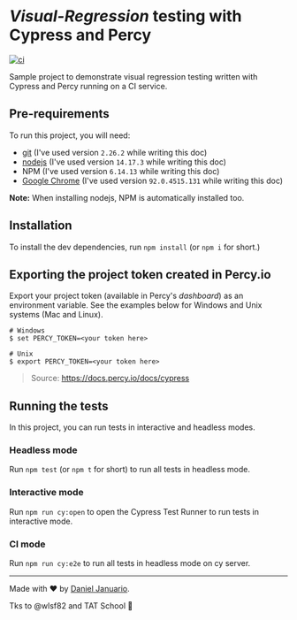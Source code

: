 # _Visual-Regression_ testing with **Cypress** and **Percy**

[![ci](https://github.com/januariod/cypress-percy/actions/workflows/ci.yml/badge.svg?branch=main)](https://github.com/januariod/cypress-percy/actions/workflows/ci.yml)

Sample project to demonstrate visual regression testing written with Cypress and Percy running on a CI service.

## Pre-requirements

To run this project, you will need:

- [git](https://git-scm.com/downloads) (I've used version `2.26.2` while writing this doc)
- [nodejs](https://nodejs.org/en/) (I've used version `14.17.3` while writing this doc)
- NPM (I've used version `6.14.13` while writing this doc)
- [Google Chrome](https://www.google.com/intl/en_us/chrome/) (I've used version `92.0.4515.131` while writing this doc)

**Note:** When installing nodejs, NPM is automatically installed too.

## Installation

To install the dev dependencies, run `npm install` (or `npm i` for short.)

## Exporting the project token created in Percy.io

Export your project token (available in Percy's _dashboard_) as an environment variable. See the examples below for Windows and Unix systems (Mac and Linux).

```
# Windows
$ set PERCY_TOKEN=<your token here>

# Unix
$ export PERCY_TOKEN=<your token here>
```

> Source: https://docs.percy.io/docs/cypress

## Running the tests

In this project, you can run tests in interactive and headless modes.
### Headless mode

Run `npm test` (or `npm t` for short) to run all tests in headless mode.

### Interactive mode

Run `npm run cy:open` to open the Cypress Test Runner to run tests in interactive mode.

### CI mode

Run `npm run cy:e2e` to run all tests in headless mode on cy server.

___

Made with ❤️ by [Daniel Januario](https://github.com/januariod).

Tks to @wlsf82 and TAT School :love_you_gesture:
